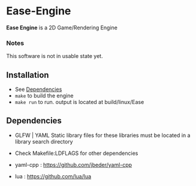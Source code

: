 # Ease-Engine

**Ease Engine** is a 2D Game/Rendering Engine


### Notes
   This software is not in usable state yet.


## Installation
- See [Dependencies](#Dependencies)
- ``` make ``` to build the engine
- ``` make run ``` to run.  output is located at build/linux/Ease

## Dependencies
- GLFW | YAML
   Static library files for these libraries must be located in a library search directory

- Check Makefile:LDFLAGS for other dependencies

- yaml-cpp : https://github.com/jbeder/yaml-cpp
- lua      : https://github.com/lua/lua
